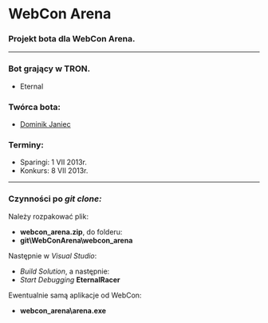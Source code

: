 # WebCon Arena### Projekt bota dla WebCon Arena.--------------------### Bot grający w TRON.* Eternal### Twórca bota:* [Dominik Janiec](mailto:dominikjaniec@gmail.com?subject=WebConArena)### Terminy:* Sparingi: 1 VII 2013r.* Konkurs: 8 VII 2013r.--------------------### Czynności po *git clone:*Należy rozpakować plik:* **webcon\_arena.zip**, do folderu:* **git\WebConArena\webcon\_arena**Następnie w *Visual Studio*:* *Build Solution*, a następnie:* *Start Debugging* **EternalRacer**Ewentualnie samą aplikacje od WebCon:* **webcon\_arena\arena.exe**